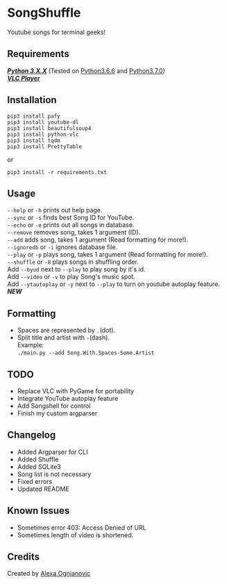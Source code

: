 # SongShuffle
Youtube songs for terminal geeks!
## Requirements
_**[Python 3.X.X](https://www.python.org/downloads/release/python-373/)**_ (Tested on [Python3.6.6](https://www.python.org/downloads/release/python-366/) and [Python3.7.0](https://www.python.org/downloads/release/python-370/))<br />
_**[VLC Player](https://www.videolan.org/vlc/download-windows.html)**_
## Installation
```
pip3 install pafy
pip3 install youtube-dl
pip3 install beautifulsoup4
pip3 install python-vlc
pip3 install tqdm
pip3 install PrettyTable
```
or
```
pip3 install -r requirements.txt
```
## Usage
`--help` or `-h` prints out help page.<br />
`--sync` or `-s` finds best Song ID for YouTube.<br />
`--echo` or `-e` prints out all songs in database.<br />
`--remove` removes song, takes 1 argument (ID).<br />
`--add` adds song, takes 1 argument (Read formatting for more!).<br />
`--ignoredb` or `-i` ignores database file.<br />
`--play` or `-p` plays song, takes 1 argument (Read formatting for more!).<br />
`--shuffle` or `-8` plays songs in shuffling order.<br />
Add `--byud` next to `--play` to play song by it's id.<br />
Add `--video` or `-v` to play Song's music spot.<br/>
Add `--ytautoplay` or `-y` next to `--play` to turn on youtube autoplay feature. **_NEW_**
## Formatting
- Spaces are represented by `.`(dot).<br />
- Split title and artist with `-`(dash).<br />
Example:<br />
`./main.py --add Song.With.Spaces-Some.Artist`
## TODO
- Replace VLC with PyGame for portability
- Integrate YouTube autoplay feature
- Add Songshell for control
- Finish my custom argparser
## Changelog
- Added Argparser for CLI
- Added Shuffle
- Added SQLite3
- Song list is not necessary
- Fixed errors
- Updated README
## Known Issues
- Sometimes error 403: Access Denied of URL
- Sometimes length of video is shortened.
## Credits
Created by [Alexa Ognjanovic](https://www.github.com/proalexa/)
